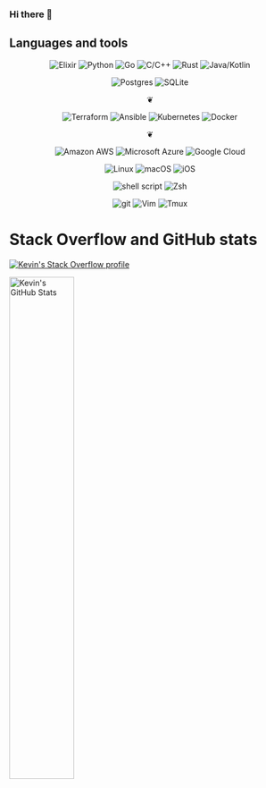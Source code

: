 ### Hi there 👋

<!--
**kevinkirkup/kevinkirkup** is a ✨ _special_ ✨ repository because its `README.md` (this file) appears on your GitHub profile.

Here are some ideas to get you started:

- 🔭 I’m currently working on ...
- 🌱 I’m currently learning ...
- 👯 I’m looking to collaborate on ...
- 🤔 I’m looking for help with ...
- 💬 Ask me about ...
- 📫 How to reach me: ...
- 😄 Pronouns: ...
- ⚡ Fun fact: ...
-->

## Languages and tools

<div style="text-align: center;align-items: center;">

![Elixir](https://img.shields.io/badge/Elixir-4B275F?logo=elixir&style=for-the-badge&logoColor=white)
![Python](https://img.shields.io/badge/-Python-ffbc03?logo=Python&style=for-the-badge)
![Go](https://img.shields.io/badge/-Go-FBDE0A?logo=Go&style=for-the-badge)
![C/C++](https://img.shields.io/badge/-C/C++-00599C?logo=c%2b%2b&style=for-the-badge)
![Rust](https://img.shields.io/badge/Rust-I-000000?style=for-the-badge&logo=rust&logoColor=white)
![Java/Kotlin](https://img.shields.io/badge/Java/Kotlin-414B53?logo=Kotlin&style=for-the-badge)

</div>

<div style="text-align: center;align-items: center;">

![Postgres](https://img.shields.io/badge/postgres-%23316192.svg?style=for-the-badge&logo=postgresql&logoColor=white)
![SQLite](https://img.shields.io/badge/-SQLite-003B57?logo=SQLite&style=for-the-badge)

❦

![Terraform](https://img.shields.io/badge/Terraform-7B42BC?style=for-the-badge&logo=terraform&logoColor=white)
![Ansible](https://img.shields.io/badge/Ansible-000000?style=for-the-badge&logo=ansible&logoColor=white)
![Kubernetes](https://img.shields.io/badge/kubernetes-326ce5.svg?&style=for-the-badge&logo=kubernetes&logoColor=white)
![Docker](https://img.shields.io/badge/-Docker-46a2f1?&style=for-the-badge&logo=docker&logoColor=white)

❦

![Amazon AWS](https://img.shields.io/badge/Amazon_AWS-FF9900?logo=amazonaws&style=for-the-badge&logoColor=white)
![Microsoft Azure](https://img.shields.io/badge/microsoft%20azure-0089D6?logo=microsoft-azure&style=for-the-badge&logoColor=white)
![Google Cloud](https://img.shields.io/badge/Google_Cloud-4285F4?style=for-the-badge&logo=google-cloud&logoColor=white)

</div>

<div style="text-align: center;align-items: center;">

![Linux](https://img.shields.io/badge/Linux-FCC624?style=for-the-badge&logo=linux&logoColor=white)
![macOS](https://img.shields.io/badge/mac%20os-000000?style=for-the-badge&logo=apple&logoColor=white)
![iOS](https://img.shields.io/badge/iOS-000000?style=for-the-badge&logo=ios&logoColor=white)

</div>

<div style="text-align: center;align-items: center;">

![shell script](https://img.shields.io/badge/shell_script-%23121011.svg?style=for-the-badge&logo=gnu-bash&logoColor=)
![Zsh](https://img.shields.io/badge/-Zsh-273238?logo=Zsh&style=for-the-badge)

![git](https://img.shields.io/badge/-Git-F05032?&style=for-the-badge&logo=git&logoColor=white)
![Vim](https://img.shields.io/badge/-Vim-019833?logo=Vim&style=for-the-badge)
![Tmux](https://img.shields.io/badge/tmux-1BB91F?style=for-the-badge&logo=tmux&logoColor=)

</div>

# Stack Overflow and GitHub stats

[![Kevin's Stack Overflow profile](https://stackoverflow-card.vercel.app/?userID=816296&theme=solarized-light)](https://stackoverflow.com/users/816296/pan-and-scan)

<img alt="Kevin's GitHub Stats" width="48%" src="https://github-readme-stats.vercel.app/api?username=kevinkirkup&hide_title=false&theme=dracula&show_icons=true&count_private=true&hide_border=true">
